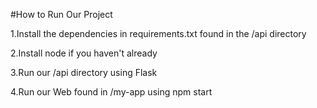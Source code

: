#How to Run Our Project

1.Install the dependencies in requirements.txt found in the /api directory

2.Install node if you haven't already

3.Run our /api directory using Flask

4.Run our Web found in /my-app using npm start 
